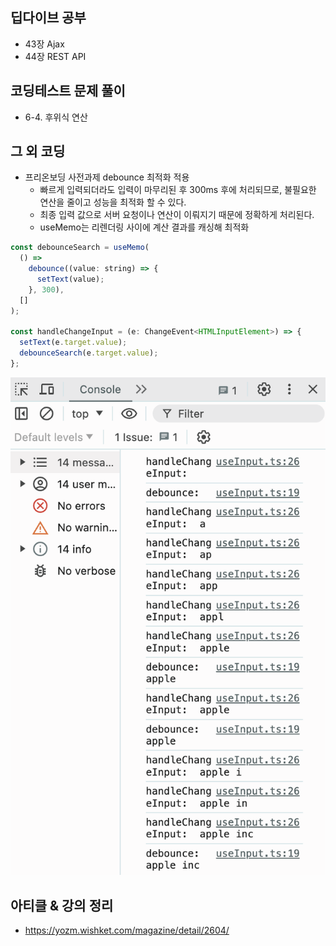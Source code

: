 ## 딥다이브 공부

- 43장 Ajax
- 44장 REST API

## 코딩테스트 문제 풀이

- 6-4. 후위식 연산

## 그 외 코딩

- 프리온보딩 사전과제 debounce 최적화 적용
  - 빠르게 입력되더라도 입력이 마무리된 후 300ms 후에 처리되므로, 불필요한 연산을 줄이고 성능을 최적화 할 수 있다.
  - 최종 입력 값으로 서버 요청이나 연산이 이뤄지기 때문에 정확하게 처리된다.
  - useMemo는 리렌더링 사이에 계산 결과를 캐싱해 최적화

```jsx
const debounceSearch = useMemo(
  () =>
    debounce((value: string) => {
      setText(value);
    }, 300),
  []
);

const handleChangeInput = (e: ChangeEvent<HTMLInputElement>) => {
  setText(e.target.value);
  debounceSearch(e.target.value);
};
```

![디바운스 적용 디버깅](./디바운스%20적용%20디버깅.png)

## 아티클 & 강의 정리

- https://yozm.wishket.com/magazine/detail/2604/
